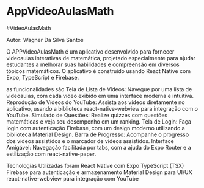 ﻿# AppVideoAulasMath

#VideoAulasMath

Autor: Wagner Da Silva Santos

O APPVideoAulasMath é um aplicativo desenvolvido para fornecer videoaulas interativas de matemática, projetado especialmente para ajudar estudantes a melhorar suas habilidades e compreensão em diversos tópicos matemáticos. O aplicativo é construído usando React Native com Expo, TypeScript e Firebase.

as funcionalidades são Tela de Lista de Vídeos: Navegue por uma lista de videoaulas, com cada vídeo exibido em uma interface moderna e intuitiva.
Reprodução de Vídeos do YouTube: Assista aos vídeos diretamente no aplicativo, usando a biblioteca react-native-webview para integração com o YouTube.
Simulado de Questões: Realize quizzes com questões matemáticas e veja seu desempenho em um ranking.
Tela de Login: Faça login com autenticação Firebase, com um design moderno utilizando a biblioteca Material Design.
Barra de Progresso: Acompanhe o progresso dos vídeos assistidos e o marcador de vídeos assistidos.
Interface Amigável: Navegação facilitada por tabs, com a ajuda do Expo Router e a estilização com react-native-paper.

Tecnologias Utilizadas foram
React Native com Expo
TypeScript (TSX)
Firebase para autenticação e armazenamento
Material Design para UI/UX
react-native-webview para integração com YouTube
